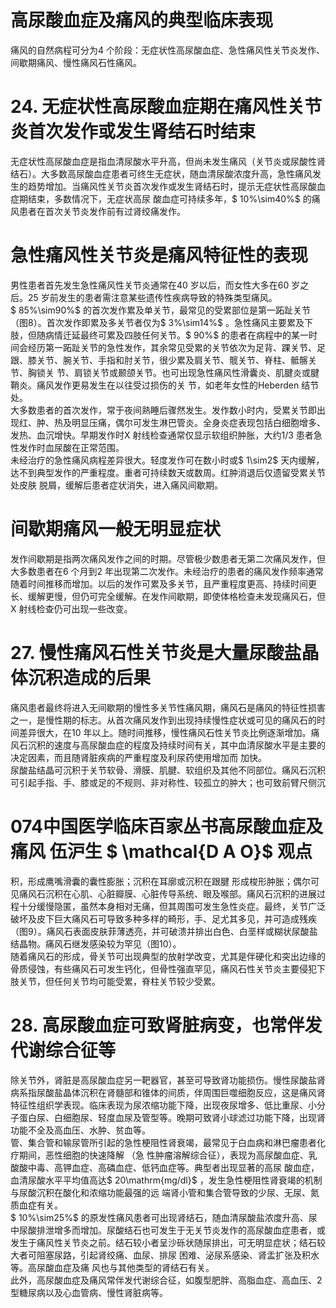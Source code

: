# 高尿酸血症及痛风的典型临床表现  
痛风的自然病程可分为4 个阶段：无症状性高尿酸血症、急性痛风性关节炎发作、间歇期痛风、慢性痛风石性痛风。  
# 24.  无症状性高尿酸血症期在痛风性关节 炎首次发作或发生肾结石时结束  
无症状性高尿酸血症是指血清尿酸水平升高，但尚未发生痛风（关节炎或尿酸性肾结石）。大多数高尿酸血症患者可终生无症状，随血清尿酸浓度升高，急性痛风发生的趋势增加。当痛风性关节炎首次发作或发生肾结石时，提示无症状性高尿酸血症期结束，多数情况下，无症状高尿 酸血症可持续多年，$ 10\%\sim40\%$  的痛风患者在首次关节炎发作前有过肾绞痛发作。  
#  急性痛风性关节炎是痛风特征性的表现  
男性患者首先发生急性痛风性关节炎通常在40 岁以后，而女性大多在60 岁之后。25 岁前发生的患者需注意某些遗传性疾病导致的特殊类型痛风。  
$ 85\%\sim90\%$  的首次发作累及单关节，最常见的受累部位是第一跖趾关节（图8）。首次发作即累及多关节者仅为$ 3\%\sim14\%$ 。急性痛风主要累及下肢，但随病情迁延最终可累及四肢任何关节。$ 90\%$  的患者在病程中的某一时间会经历第一跖趾关节的急性发作，其余常见受累的关节依次为足背、踝关节、足跟、膝关节、腕关节、手指和肘关节，很少累及肩关节、髋关节、脊柱、骶髂关节、胸锁关 节、肩锁关节或颞颌关节。也可出现急性痛风性滑囊炎、肌腱炎或腱鞘炎。痛风发作更易发生在以往受过损伤的关 节，如老年女性的Heberden 结节处。  
大多数患者的首次发作，常于夜间熟睡后骤然发生。发作数小时内，受累关节即出现红、肿、热及明显压痛，偶尔可发生淋巴管炎。全身炎症表现包括白细胞增多、发热、血沉增快。早期发作时X 射线检查通常仅显示软组织肿胀，大约1/3 患者急性发作时血尿酸在正常范围。  
未经治疗的急性痛风病程差异很大。轻度发作可在数小时或$ 1\sim2$  天内缓解，达不到典型发作的严重程度。重者可持续数天或数周。红肿消退后仅遗留受累关节处皮肤 脱屑，缓解后患者症状消失，进入痛风间歇期。  
#  间歇期痛风一般无明显症状  
发作间歇期是指两次痛风发作之间的时期。尽管极少数患者无第二次痛风发作，但大多数患者在6 个月到2 年出现第二次发作。未经治疗的患者的痛风发作频率通常随着时间推移而增加。以后的发作可累及多关节，且严重程度更高、持续时间更长、缓解更慢，但仍可完全缓解。在发作间歇期，即使体格检查未发现痛风石，但X 射线检查仍可出现一些改变。  
# 27.  慢性痛风石性关节炎是大量尿酸盐晶 体沉积造成的后果  
痛风患者最终将进入无间歇期的慢性多关节性痛风期，痛风石是痛风的特征性损害之一，是慢性期的标志。从首次痛风发作到出现持续慢性症状或可见的痛风石的时间差异很大，在10 年以上。随时间推移，慢性痛风石性关节炎比例逐渐增加。痛风石沉积的速度与高尿酸血症的程度及持续时间有关，其中血清尿酸水平是主要的决定因素，而且随肾脏疾病的严重程度及利尿药使用增加而 加快。  
尿酸盐结晶可沉积于关节软骨、滑膜、肌腱、软组织及其他不同部位。痛风石沉积可引起手指、手、膝或足的不规则、非对称性、较孤立的肿大；也可致前臂尺侧沉  
# 074中国医学临床百家丛书高尿酸血症及痛风 伍沪生 $ \mathcal{D A O}$    观点  
积，形成鹰嘴滑囊的囊性膨胀；沉积在耳廓或沉积在跟腱 形成梭形肿胀；偶尔可见痛风石沉积在心肌、心脏瓣膜、心脏传导系统、眼及喉部。痛风石沉积的进展过程十分缓慢隐匿，虽然本身相对无痛，但其周围可发生急性炎症。最终，关节广泛破坏及皮下巨大痛风石可导致多种多样的畸形，手、足尤其多见，并可造成残疾（图9）。痛风石表面皮肤菲薄透亮，并可破溃并排出白色、白垩样或糊状尿酸盐结晶物。痛风石继发感染较为罕见（图10）。  
随着痛风石的形成，骨关节可出现典型的放射学改变，尤其是伴硬化和突出边缘的骨质侵蚀，有些痛风石可发生钙化，但骨性强直罕见，痛风石性关节炎主要侵犯下肢关节，但任何关节均可能受累，脊柱关节较少受累。  
# 28.  高尿酸血症可致肾脏病变，也常伴发 代谢综合征等  
除关节外，肾脏是高尿酸血症另一靶器官，甚至可导致肾功能损伤。慢性尿酸盐肾病系指尿酸盐晶体沉积在肾髓部和锥体的间质，伴周围巨噬细胞反应，这是痛风肾特征性组织学表现。临床表现为尿浓缩功能下降，出现夜尿增多、低比重尿、小分子蛋白尿、白细胞尿、轻度血尿及管型等。晚期可致肾小球滤过功能下降，出现肾功能不全及高血压、水肿、贫血等。  
管、集合管和输尿管所引起的急性梗阻性肾衰竭，最常见于白血病和淋巴瘤患者化疗期间，恶性细胞的快速降解 （急 性肿瘤溶解综合征），表现为高尿酸血症、乳酸酸中毒、高钾血症、高磷血症、低钙血症等。典型者出现显著的高尿 酸血症，血清尿酸水平平均值高达$ 20\mathrm{mg/dl}$    ，发生急性梗阻性肾衰竭的机制与尿酸沉积在酸化和浓缩功能最强的远 端肾小管和集合管导致的少尿、无尿、氮质血症有关。  
$ 10\%\sim25\%$  的原发性痛风患者可出现肾结石，随血清尿酸盐浓度升高、尿中尿酸排泄增多而增加。尿酸结石也可发生于无关节炎发作的高尿酸血症患者，或发生于痛风性关节炎之前。结石较小者呈沙砾状随尿排出，可无明显症状；结石较大者可阻塞尿路，引起肾绞痛、血尿、排尿 困难、泌尿系感染、肾盂扩张及积水等。高尿酸血症及痛 风也与其他类型的肾结石有关。  
此外，高尿酸血症及痛风常伴发代谢综合征，如腹型肥胖、高脂血症、高血压、2 型糖尿病以及心血管病、慢性肾脏病等。  